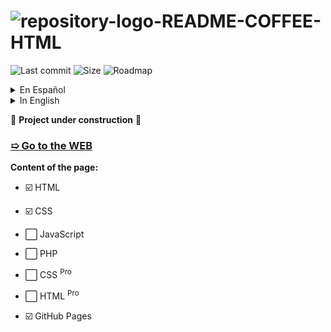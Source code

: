# ![repository-logo-README-COFFEE-HTML](https://github.com/user-attachments/assets/0037d3f2-7d15-4c80-8878-9f92e0bbc910)


![Last commit](https://img.shields.io/github/last-commit/EnriquecidoMG/Coffe-and-HTML) ![Size](https://img.shields.io/github/repo-size/EnriquecidoMG/Coffe-and-HTML) ![Roadmap](https://img.shields.io/badge/Roadmap-In%20Progress-blue) 


<details>

<summary>En Español</summary>

## Sobre el proyecto

¡Hola! Si estás buscando una manera fácil y efectiva de aprender a crear tu propia página web, entonces esta página es perfecta para ti. Te guiaré paso a paso a través de todo lo que necesitas saber para convertirte en un experto en desarrollo web.

Primero, empezarás con **HTML**, que es la base de cualquier sitio web. Aquí aprenderás cómo estructurar correctamente el contenido, desde los encabezados hasta los formularios, pasando por las imágenes y enlaces. Lo mejor es que lo harás de manera clara y sencilla, sin complicaciones.

Luego, me encargaré de que entiendas **CSS**, la herramienta que te permite darle estilo a tu sitio web. Desde elegir colores, fuentes y tamaños hasta crear diseños complejos y responsivos que se vean bien en cualquier dispositivo. No importa si no tienes experiencia previa, te llevaré de la mano para que puedas crear sitios web visualmente atractivos y bien organizados.

En cuanto a **JavaScript**, aquí empezarás a agregar interactividad a tus páginas. Aprenderás a hacer que los botones se muevan, que aparezcan mensajes emergentes o que tus formularios hagan cosas interesantes. Te enseñaré a escribir código que hará que tus páginas cobren vida de manera dinámica, sin necesidad de depender de herramientas externas.

Y lo mejor de todo, una vez que tengas tu sitio listo, te mostraré cómo ponerlo en línea usando **GitHub Pages**. Es una herramienta increíblemente sencilla y gratuita que te permitirá alojar tu sitio web directamente desde GitHub, ¡así que no necesitarás pagar nada por hosting! Te guiaré para que subas tu código, lo configures y veas cómo tu sitio cobra vida en Internet.

Lo mejor de esta página es que todo está diseñado de manera práctica, con ejemplos fáciles de seguir y ejercicios para que puedas poner en práctica lo aprendido. Te daré recursos y consejos que te ayudarán a convertirte en un profesional del desarrollo web.

¿Qué esperas para empezar a crear tus propios sitios web? ¡Vamos a aprender juntos y a darle vida a todas tus ideas!☕

</details>



<details>

<summary>In English</summary>

## About the project

Hi! If you're looking for an easy and effective way to learn how to create your own website, then this page is perfect for you. I will guide you step by step through everything you need to know to become a web development expert.

First, you'll start with **HTML**, which is the foundation of any website. You'll learn how to structure content properly, from headings to forms, images, and links. The best part is that I'll make it clear and simple, without any complications.

Then, I’ll help you understand **CSS**, the tool that lets you style your website. From choosing colors, fonts, and sizes to creating complex, responsive layouts that look great on any device. Don’t worry if you don’t have any previous experience—I’ll walk you through it so you can create visually appealing, well-organized websites.

When it comes to **JavaScript**, you’ll start adding interactivity to your pages. You’ll learn how to make buttons move, display pop-up messages, or make your forms do cool things. I’ll teach you how to write code that brings your pages to life dynamically, without needing to rely on external tools.

And the best part is, once your site is ready, I’ll show you how to take it online using **GitHub Pages**. It’s an incredibly easy and free tool that lets you host your website directly from GitHub, so you don’t have to pay for hosting! I’ll guide you through uploading your code, setting it up, and seeing your site come to life on the web.

The great thing about this page is that everything is designed in a practical way, with easy-to-follow examples and exercises so you can apply what you learn. I’ll provide resources and tips to help you become a web development pro.

What are you waiting for to start creating your own websites? Let’s learn together and bring all your ideas to life!☕


</details>

🚧 **Project under construction** 🔨

### [➯ Go to the WEB](https://enriquecidomg.github.io/Coffee-and-HTML/)
**Content of the page:**
+ ☑️ HTML
- ☑️ CSS
+ ⬜ JavaScript
- ⬜ PHP
+ ⬜ CSS <sup>Pro</sup>
- ⬜ HTML <sup>Pro</sup>
+ ☑️ GitHub Pages